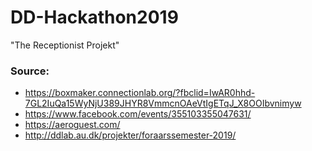 # DD-Hackathon2019
"The Receptionist Projekt"

### Source:
- https://boxmaker.connectionlab.org/?fbclid=IwAR0hhd-7GL2IuQa15WyNjU389JHYR8VmmcnOAeVtIgETqJ_X8OOIbvnimyw
- https://www.facebook.com/events/355103355047631/
- https://aeroguest.com/
- http://ddlab.au.dk/projekter/foraarssemester-2019/
